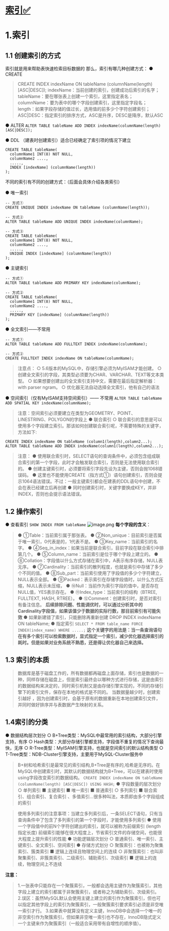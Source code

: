 # [索引✅](https://github.com/HealUP/MyBlog/issues/37)

# 1.索引
## 1.1 创建索引的方式
索引就是用来帮助表快速检索目标数据的
那么，索引有哪几种创建方式：
● CREATE
> CREATE INDEX indexName ON tableName (columnName(length) [ASC|DESC]);
indexName：当前创建的索引，创建成功后索引的名字；
tableName：要在哪张表上创建一个索引，这里指定表名；
columnName：要为表中的哪个字段创建索引，这里指定字段名；
length：如果字段存储的值过长，选用值的前多少个字符创建索引；
ASC|DESC：指定索引的排序方式，ASC是升序，DESC是降序，默认ASC

● ALTER
`ALTER TABLE tableName ADD INDEX indexName(columnName(length) [ASC|DESC]);`

● DDL （建表时创建索引）适合已经确定了索引项的情况下建立
```
CREATE TABLE tableName(  
  columnName1 INT(8) NOT NULL,   
  columnName2 ....,
  .....,
  INDEX [indexName] (columnName(length))  
);
```
不同的索引有不同的创建方式：（后面会具体介绍各类索引）

● 唯一索引
```
-- 方式①
CREATE UNIQUE INDEX indexName ON tableName (columnName(length));

-- 方式②
ALTER TABLE tableName ADD UNIQUE INDEX indexName(columnName);

-- 方式③
CREATE TABLE tableName(  
  columnName1 INT(8) NOT NULL,   
  columnName2 ....,
  .....,
  UNIQUE INDEX [indexName] (columnName(length))  
);
```
● 主键索引
```
-- 方式①
ALTER TABLE tableName ADD PRIMARY KEY indexName(columnName);

-- 方式②
CREATE TABLE tableName(  
  columnName1 INT(8) NOT NULL,   
  columnName2 ....,
  .....,
  PRIMARY KEY [indexName] (columnName(length))  
);
```

● 全文索引——不常用
```
-- 方式①
ALTER TABLE tableName ADD FULLTEXT INDEX indexName(columnName);

-- 方式②
CREATE FULLTEXT INDEX indexName ON tableName(columnName);
```
> 注意点：
  ○ 5.6版本的MySQL中，存储引擎必须为MyISAM才能创建。
  ○ 创建全文索引的字段，其类型必须要为CHAR、VARCHAR、TEXT等文本类型。
  ○ 如果想要创建出的全文索引支持中文，需要在最后指定解析器：with parser ngram。
  ○  优化器无法自动选择全文索引，他有自己的语法

● 空间索引（仅有MyISAM支持空间索引）—— 不常用
`ALTER TABLE tableName ADD SPATIAL KEY indexName(columnName);`

> 注意：空间索引必须要建立在类型为GEOMETRY、POINT、LINESTRING、POLYGON的字段上 
● 联合索引
  ○ 联合索引的意思是可以使用多个字段建立索引。那该如何创建联合索引呢，不需要特殊的关键字，方法如下:
```
CREATE INDEX indexName ON tableName (column1(length),column2...);
ALTER TABLE tableName ADD INDEX indexName(column1(length),column2...);
```
> 注意：
● 使用联合索引时，SELECT语句的查询条件中，必须包含组成联合索引的第一个字段，此时才会触发联合索引，否则是无法使用联合索引的。
● 创建主键索引时，必须要将索引字段先设为主键，否则会抛1068错误码。
● 这里也不能使用CREATE（指方式①）语句创建索引，否则会提示1064语法错误。不过：一般主键索引都会在建表的DDL语句中创建，不会在表已经建立后再创建
● 同时创建索引时，关键字要换成KEY，并非INDEX，否则也会提示语法错误。

## 1.2 操作索引
● 查看索引 
 `SHOW INDEX FROM tableName`
![image.png](https://s2.loli.net/2023/06/11/TDKwlYby4prcE38.png)
**每个字段的含义**：
> ● ①Table：当前索引属于那张表。
● ②Non_unique：目前索引是否属于唯一索引，0代表是的，1代表不是。
● ③Key_name：当前索引的名字。
● ④Seq_in_index：如果当前是联合索引，目前字段在联合索引中排第几个。
● ⑤Column_name：当前索引是位于哪个字段上建立的。
● ⑥Collation：字段值以什么方式存储在索引中，A表示有序存储，NULL表无序。
● ⑦Cardinality：当前索引的散列程度，也就是索引中存储了多少个不同的值。
● ⑧Sub_part：当前索引使用了字段值的多少个字符建立，NULL表示全部。
● ⑨Packed：表示索引在存储字段值时，以什么方式压缩，NULL表示未压缩，
● ⑩Null：当前作为索引字段的值中，是否存在NULL值，YES表示存在。
● ⑪Index_type：当前索引的结构（BTREE, FULLTEXT, HASH, RTREE）。
● ⑫Comment：创建索引时，是否对索引有备注信息。
**后续排除问题、性能调优时，可以通过分析其中的Cardinality字段值，如果该值少于数据的实际行数，那目前索引有可能失效**
● 如果新建错了索引，只能删除再重新创建
DROP INDEX indexName ON tableName;
● 指定索引
`SELECT * FROM table_name FORCE INDEX(index_name) WHERE .....;`
**这个关键字的用法是：当一条查询语句在有多个索引可以检索数据时，显式指定一个索引，减少优化器选择索引的耗时。但是如果对业务系统不熟悉，还是得让优化器自己来选择。**

## 1.3 索引的本质
> 数据库是基于磁盘工作的，所有数据都再磁盘上面存储，索引也是数据的一种，同样存储在磁盘上，但是索引最终会以哪种方式进行存储，这是由索引的数据结构来决定的，同时索引机制又是由存储引擎实现的，不同的存储引擎下的索引文件，保存在本地的格式是不同的。
当数据量越少时，创建索引越好 ，因为创建索引时，会基于原有的数据重新在本地创建索引文件，并同时做好排序并与表数据产生映射的关系。
## 1.4索引的分类
● 数据结构层次划分
  ○ B+Tree类型：MySQL中最常用的索引结构，大部分引擎支持，有序
  ○ Hash类型：大部分存储引擎都支持，字段值不重复的情况下查询最快，无序
  ○ R-Tree类型：MyISAM引擎支持，也就是空间索引的默认结构类型
  ○ T-Tree类型：NDB-Cluster引擎支持，主要用于MySQL-Cluster服务中

> B+树和哈希索引是最常见的索引结构,B+Tree是有序的,哈希是无序的。在MySQL中创建索引时，其默认的数据结构就为B+Tree，可以在建表时使用using字段改变索引的数据结构。
`CREATE INDEX indexName ON tableName (columnName(length) [ASC|DESC]) USING HASH;`
● 字段数量的层次划分
  ○ 单列索引
    ■ 主键索引
    ■ 唯一索引
    ■ 普通索引
  ○ 多列索引
    ■ 联合索引、组合索引、复合索引 、多值索引...很多种叫法，本质即由多个字段组成的索引

> 使用多列索引的注意事项：当建立多列索引后，一条SELECT语句，只有当查询条件中了包含了多列索引的第一个字段时，才能使用多列索引
● 使用一个字段值中的前N个字符创建出的索引，就可以被称为前缀索引 (length指定长度)
前缀索引能够在很大程度上，节省索引文件的存储空间，也能很大程度上提升索引的性能
● 功能逻辑层次划分
  ○ 普通索引、唯一索引、主键索引、全文索引、空间索引
● 存储方式划分
  ○ 聚簇索引：也被称为聚集索引、簇类索引
    ■  逻辑上连续且物理空间上的连续
  ○ 非聚簇索引：也叫非聚集索引、非簇类索引、二级索引、辅助索引、次级索引
    ■ 逻辑上的连续，物理空间上不连续


**注意：**
> 1.一张表中只能存在一个聚簇索引，一般都会选用主键作为聚簇索引，其他字段上建立的索引都属于非聚簇索引，或者称之为辅助索引、次级索引。
2.误区：虽然MySQL默认会使用主键上建立的索引作为聚簇索引，但也可以指定其他字段上的索引为聚簇索引，一般聚簇索引要求索引必须是非空唯一索引才行。
3.如果表中就算没有定义主键，InnoDB中会选择一个唯一的非空索引作为聚簇索引，但如果非空唯一索引也不存在，InnoDB隐式定义一个主键来作为聚簇索引（一般适合采用带有自增性的顺序值）。
